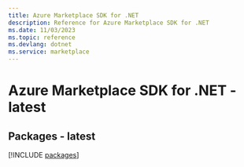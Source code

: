 ```yaml
---
title: Azure Marketplace SDK for .NET
description: Reference for Azure Marketplace SDK for .NET
ms.date: 11/03/2023
ms.topic: reference
ms.devlang: dotnet
ms.service: marketplace
---
```

# Azure Marketplace SDK for .NET - latest
## Packages - latest
[!INCLUDE [packages](marketplace-index.md)]
